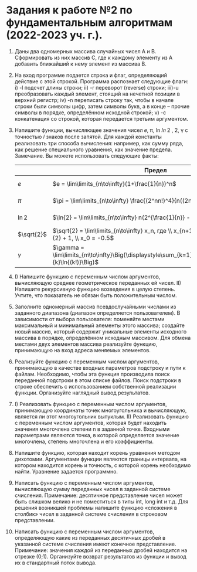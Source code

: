 # Задания к работе №2 по фундаментальным алгоритмам (2022-2023 уч. г.).
1. Даны два одномерных массива случайных чисел А и В. Сформировать
из них массив С, где к каждому элементу из А добавить ближайший к
нему элемент из массива В.

2. На вход программе подается строка и флаг, определяющий действие с
этой строкой. Программа распознает следующие флаги:
i) -l подсчет длины строки;
ii) -r переворот (reverse) строки;
iii)-u преобразовать каждый элемент, стоящий на нечетной позиции в
верхний регистр;
iv) -n переписать строку так, чтобы в начале строки были символы
цифр, затем символы букв, а в конце – прочие символы в порядке,
определённом исходной строкой;
v) -c конкатенация со строкой, которая передается третьим аргументом.

3. Напишите функции, вычисляющее значения чисел
𝑒, π, ln 𝑙𝑛 2 , 2, γ с точностью 𝑙 знаков после запятой. Для каждой
константы реализовать три способа вычисления: например, как сумму
ряда, как решение специального уравнения, как значение предела.
Замечание. Вы можете использовать следующие факты:

    |       | Предел                                                        | Ряд/Произведение                                                     | Уравнение      |
    | ----- | ------------------------------------------------------------- | -------------------------------------------------------------------- | -------------- |
    | $e$   | $e = \lim\limits_{n\to\infty}(1+\frac{1}{n})^n$               | $e = \displaystyle\sum_{n=0}^{\infty} \frac{1}{n!}$                  | $\ln{x} = 1$   |
    | $\pi$ | $\pi = \lim\limits_{n\to\infty} \frac{(2^nn!)^4}{n((2n)!)^2}$ | $\pi = 4 \displaystyle\sum_{n=1}^{\infty} \frac{(-1)^{n-1}}{2n - 1}$ | $\cos{x} = -1$ |
    | $\ln{2}$ | $\ln{2} = \lim\limits_{n\to\infty} n(2^{\frac{1}{n}} - 1)$ | $\ln{2} = \displaystyle\sum_{n=1}^{\infty} \frac{(-1)^{n-1}}{n}$     |   $e^x = 2$    |
    | $\sqrt{2}$ |$\sqrt{2} = \lim\limits_{n\to\infty} x_n, где \\ x_{n+1} = x_n - \frac{x_n^2}{2} + 1, \\ x_0 = -0.5$ | $\sqrt{2} = \displaystyle\prod_{x=2}^{\infty} 2^{2^{-k}}$ | $x^2 = 2$ |
    | $\gamma$ | $\gamma = \lim\limits_{m\to\infty}\Big(\displaystyle\sum_{k=1}^{m}C_m^k\frac{(-1)^k}{k}\ln{(k!)}\Big)$ | $\gamma = -\frac{\pi^2}{6} + \displaystyle\sum_{k=2}^{\infty}\Big(\frac{1}{\sqrt{\lfloor k\rfloor}^2} - \frac{1}{k}\Big)$ | $e^{-x} = \lim\limits_{t\to\infty}\Big(\ln{t}\displaystyle\prod_{p \leq t, p\in P} \frac{p-1}{p}\Big)$ |

4. I) Напишите функцию с переменным числом аргументов,
вычисляющую среднее геометрическое переданных ей чисел.
  II) Напишите рекурсивную функцию возведения в целую степень.
Учтите, что показатель не обязан быть положительным числом.

5. Заполните одномерный массив псевдослучайными числами из
заданного диапазона (диапазон определяется пользователем). В
зависимости от выбора пользователя: поменяйте местами
максимальный и минимальный элементы этого массива; создайте
новый массив, который содержит уникальные элементы исходного
массива в порядке, определённом исходным массивом. Для обмена
местами двух элементов массива реализуйте функцию, принимающую
на вход адреса меняемых элементов.

6. Реализуйте функцию с переменным числом аргументов, принимающую
в качестве входных параметров подстроку и пути к файлам.
Необходимо, чтобы эта функция производила поиск переданной
подстроки в этом списке файлов. Поиск подстроки в строке обеспечить
с использованием собственной реализации функции. Организуйте
наглядный вывод результатов.

7. I) Реализовать функцию с переменным числом аргументов,
принимающую координаты точек многоугольника и вычисляющую,
является ли этот многоугольник выпуклым.
  II) Реализовать функцию с переменным числом аргументов, которая
будет находить значения многочлена степени n в заданной точке.
Входными параметрами являются точка, в которой определяется
значение многочлена, степень многочлена и его коэффициенты.

8. Напишите функцию, которая находит корень уравнения методом
дихотомии. Аргументами функции являются границы интервала, на
котором находится корень и точность, с которой корень необходимо
найти. Уравнение задается программно.

9. Написать функцию с переменным числом аргументов, вычисляющую
сумму переданных чисел в заданной системе счисления. Примечание:
десятичное представление чисел может быть слишком велико и не
поместиться в типы int, long int и т.д. Для решения возникшей
проблемы напишите функцию «сложения в столбик» чисел в заданной
системе счисления в строковом представлении.

10. Написать функцию с переменным числом аргументов, определяющую
какие из переданных десятичных дробей в указанной системе
счисления имеют конечное представление. Примечание: значения
каждой из переданных дробей находится на отрезке (0;1). Организуйте
возврат результатов из функции и вывод их в стандартный поток
вывода.
